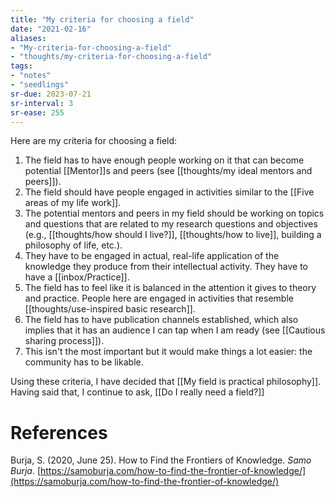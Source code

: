 ```yaml
---
title: "My criteria for choosing a field"
date: "2021-02-16"
aliases:
- "My-criteria-for-choosing-a-field"
- "thoughts/my-criteria-for-choosing-a-field"
tags:
- "notes"
- "seedlings"
sr-due: 2023-07-21
sr-interval: 3
sr-ease: 255
---
```


Here are my criteria for choosing a field:

1. The field has to have enough people working on it that can become potential [[Mentor]]s and peers (see [[thoughts/my ideal mentors and peers]]).
2. The field should have people engaged in activities similar to the [[Five areas of my life work]].
3. The potential mentors and peers in my field should be working on topics and questions that are related to my research questions and objectives (e.g., [[thoughts/how should I live?]], [[thoughts/how to live]], building a philosophy of life, etc.).
4. They have to be engaged in actual, real-life application of the knowledge they produce from their intellectual activity. They have to have a [[inbox/Practice]].
5. The field has to feel like it is balanced in the attention it gives to theory and practice. People here are engaged in activities that resemble [[thoughts/use-inspired basic research]].
6. The field has to have publication channels established, which also implies that it has an audience I can tap when I am ready (see [[Cautious sharing process]]).
7. This isn't the most important but it would make things a lot easier: the community has to be likable.

Using these criteria, I have decided that [[My field is practical philosophy]]. Having said that, I continue to ask, [[Do I really need a field?]]

# References

Burja, S. (2020, June 25). How to Find the Frontiers of Knowledge. *Samo Burja*. [https://samoburja.com/how-to-find-the-frontier-of-knowledge/](https://samoburja.com/how-to-find-the-frontier-of-knowledge/)

